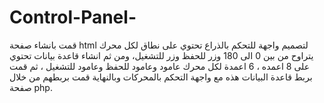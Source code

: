 # Control-Panel-
قمت بانشاء صفحة html لتصميم واجهة للتحكم بالذراع تحتوي على نطاق لكل محرك يتراوح من بين 0 الى 180 وزر للحفظ وزر للتشغيل، ومن ثم انشاء قاعدة بيانات تحتوي على 8 اعمده ، 6 اعمدة لكل محرك عامود وعامود للحفظ وعامود للتشغيل ، ثم قمت بربط قاعدة البيانات هذه مع واجهة التحكم بالمحركات وبالنهاية قمت بربطهم من خلال صفحة php.
